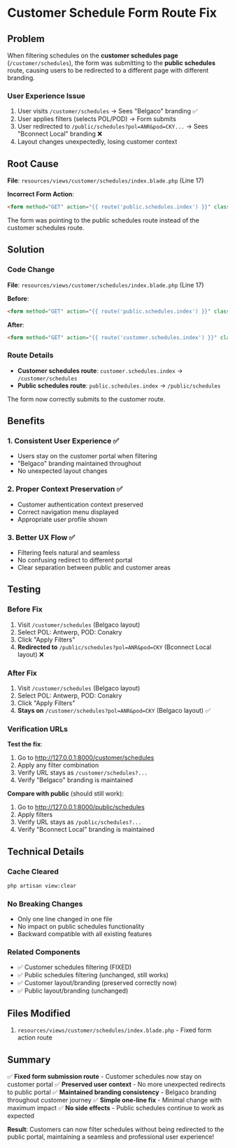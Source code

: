 # Customer Schedule Form Route Fix

## Problem

When filtering schedules on the **customer schedules page** (`/customer/schedules`), the form was submitting to the **public schedules** route, causing users to be redirected to a different page with different branding.

### User Experience Issue

1. User visits `/customer/schedules` → Sees "Belgaco" branding ✅
2. User applies filters (selects POL/POD) → Form submits
3. User redirected to `/public/schedules?pol=ANR&pod=CKY...` → Sees "Bconnect Local" branding ❌
4. Layout changes unexpectedly, losing customer context

## Root Cause

**File**: `resources/views/customer/schedules/index.blade.php` (Line 17)

**Incorrect Form Action**:
```html
<form method="GET" action="{{ route('public.schedules.index') }}" class="space-y-4">
```

The form was pointing to the public schedules route instead of the customer schedules route.

## Solution

### Code Change

**File**: `resources/views/customer/schedules/index.blade.php` (Line 17)

**Before**:
```html
<form method="GET" action="{{ route('public.schedules.index') }}" class="space-y-4">
```

**After**:
```html
<form method="GET" action="{{ route('customer.schedules.index') }}" class="space-y-4">
```

### Route Details

- **Customer schedules route**: `customer.schedules.index` → `/customer/schedules`
- **Public schedules route**: `public.schedules.index` → `/public/schedules`

The form now correctly submits to the customer route.

## Benefits

### 1. Consistent User Experience ✅
- Users stay on the customer portal when filtering
- "Belgaco" branding maintained throughout
- No unexpected layout changes

### 2. Proper Context Preservation ✅
- Customer authentication context preserved
- Correct navigation menu displayed
- Appropriate user profile shown

### 3. Better UX Flow ✅
- Filtering feels natural and seamless
- No confusing redirect to different portal
- Clear separation between public and customer areas

## Testing

### Before Fix
1. Visit `/customer/schedules` (Belgaco layout)
2. Select POL: Antwerp, POD: Conakry
3. Click "Apply Filters"
4. **Redirected to** `/public/schedules?pol=ANR&pod=CKY` (Bconnect Local layout) ❌

### After Fix
1. Visit `/customer/schedules` (Belgaco layout)
2. Select POL: Antwerp, POD: Conakry
3. Click "Apply Filters"
4. **Stays on** `/customer/schedules?pol=ANR&pod=CKY` (Belgaco layout) ✅

### Verification URLs

**Test the fix**:
1. Go to http://127.0.0.1:8000/customer/schedules
2. Apply any filter combination
3. Verify URL stays as `/customer/schedules?...`
4. Verify "Belgaco" branding is maintained

**Compare with public** (should still work):
1. Go to http://127.0.0.1:8000/public/schedules
2. Apply filters
3. Verify URL stays as `/public/schedules?...`
4. Verify "Bconnect Local" branding is maintained

## Technical Details

### Cache Cleared
```bash
php artisan view:clear
```

### No Breaking Changes
- Only one line changed in one file
- No impact on public schedules functionality
- Backward compatible with all existing features

### Related Components
- ✅ Customer schedules filtering (FIXED)
- ✅ Public schedules filtering (unchanged, still works)
- ✅ Customer layout/branding (preserved correctly now)
- ✅ Public layout/branding (unchanged)

## Files Modified

1. `resources/views/customer/schedules/index.blade.php` - Fixed form action route

## Summary

✅ **Fixed form submission route** - Customer schedules now stay on customer portal
✅ **Preserved user context** - No more unexpected redirects to public portal
✅ **Maintained branding consistency** - Belgaco branding throughout customer journey
✅ **Simple one-line fix** - Minimal change with maximum impact
✅ **No side effects** - Public schedules continue to work as expected

**Result**: Customers can now filter schedules without being redirected to the public portal, maintaining a seamless and professional user experience!




